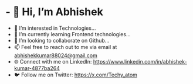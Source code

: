 # - 👋 Hi, I’m Abhishek
- 👀 I’m interested in Technologies...
- 🌱 I’m currently learning Frontend technologies...
- 💞 I’m looking to collaborate on Github...
- 📫 Feel free to reach out to me via email at abhishekkumar88024@gmail.com
- 🌐 Connect with me on LinkedIn: https://www.linkedin.com/in/abhishek-kumar-4877ba264
- 🐦 Follow me on Twitter: https://x.com/Techy_atom
<!---
Abhishekkr0/
Abhishekkr0 is a ✨ special ✨ repository because its README.md (this file) appears on your GitHub profile.
You can click the Preview link to take a look at your changes.
--->
